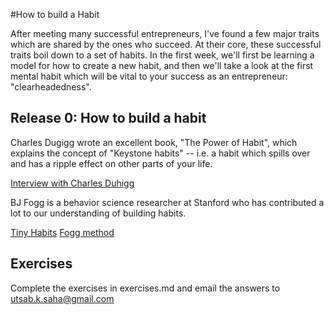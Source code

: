 #How to build a Habit

After meeting many successful entrepreneurs, I've found a few major traits which are shared by the ones who succeed.  At their core, these successful traits boil down to a set of habits.  In the first week, we'll first be learning a model for how to create a new habit, and then we'll take a look at the first mental habit which will be vital to your success as an entrepreneur: "clearheadedness". 


## Release 0: How to build a habit

Charles Dugigg wrote an excellent book, "The Power of Habit", which explains the concept of "Keystone habits" -- i.e. a habit which spills over and has a ripple effect on other parts of your life.   

[Interview with Charles Duhigg](https://www.youtube.com/watch?v=C8XG02das-A)

BJ Fogg is a behavior science researcher at Stanford who has contributed a lot to our understanding of building habits.  

[Tiny Habits](https://www.youtube.com/watch?v=AdKUJxjn-R8)
[Fogg method](http://www.foggmethod.com/)

## Exercises

Complete the exercises in exercises.md and email the answers to utsab.k.saha@gmail.com
